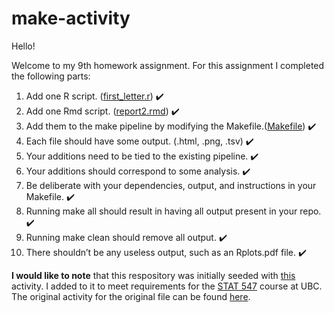 make-activity
=============

Hello! 

Welcome to my 9th homework assignment. For this assignment I completed the following parts: 

1) Add one R script. ([first_letter.r](https://github.com/STAT545-UBC-students/hw09-katiezinn/blob/master/first_letter.r)) :heavy_check_mark:
2) Add one Rmd script. ([report2.rmd](https://github.com/STAT545-UBC-students/hw09-katiezinn/blob/master/report2.Rmd)) :heavy_check_mark:
3) Add them to the make pipeline by modifying the Makefile.([Makefile](https://github.com/STAT545-UBC-students/hw09-katiezinn/blob/master/Makefile)) :heavy_check_mark:
4) Each file should have some output. (.html, .png, .tsv) :heavy_check_mark:
5) Your additions need to be tied to the existing pipeline. :heavy_check_mark:
6) Your additions should correspond to some analysis. :heavy_check_mark:
7) Be deliberate with your dependencies, output, and instructions in your Makefile. :heavy_check_mark:
8) Running make all should result in having all output present in your repo. :heavy_check_mark:
9) Running make clean should remove all output. :heavy_check_mark:
10) There shouldn’t be any useless output, such as an Rplots.pdf file. :heavy_check_mark:

**I would like to note** that this respository was initially seeded with [this](https://github.com/STAT545-UBC/make-activity) activity. I added to it to meet requirements for the [STAT 547](http://stat545.com/Classroom/assignments/hw09/hw09.html) course at UBC. The original activity for the original file can be found [here](http://stat545-ubc.github.io/automation04_make-activity.html).

